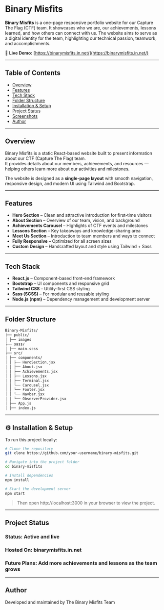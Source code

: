 # Binary Misfits

**Binary Misfits** is a one-page responsive portfolio website for our Capture The Flag (CTF) team. It showcases who we are, our achievements, lessons learned, and how others can connect with us. The website aims to serve as a digital identity for the team, highlighting our technical passion, teamwork, and accomplishments.

🔗 **Live Demo:** [https://binarymisfits.in.net/](https://binarymisfits.in.net/)

---

## Table of Contents
- [Overview](#-overview)
- [Features](#-features)
- [Tech Stack](#-tech-stack)
- [Folder Structure](#-folder-structure)
- [Installation & Setup](#-installation--setup)
- [Project Status](#-project-status)
- [Screenshots](#-screenshots)
- [Author](#-author)

---

## Overview

Binary Misfits is a static React-based website built to present information about our CTF (Capture The Flag) team.  
It provides details about our members, achievements, and resources — helping others learn more about our activities and milestones.

The website is designed as a **single-page layout** with smooth navigation, responsive design, and modern UI using Tailwind and Bootstrap.

---

## Features

- **Hero Section** – Clean and attractive introduction for first-time visitors  
- **About Section** – Overview of our team, vision, and background  
- **Achievements Carousel** – Highlights of CTF events and milestones  
- **Lessons Section** – Key takeaways and knowledge-sharing area  
- **Meet Us Section** – Introduction to team members and ways to connect  
- **Fully Responsive** – Optimized for all screen sizes  
- **Custom Design** – Handcrafted layout and style using Tailwind + Sass  

---

## Tech Stack

- **React.js** – Component-based front-end framework  
- **Bootstrap** – UI components and responsive grid  
- **Tailwind CSS** – Utility-first CSS styling  
- **Sass (SCSS)** – For modular and reusable styling  
- **Node.js (npm)** – Dependency management and development server  

---

## Folder Structure

```bash
Binary-Misfits/
├── public/
│ ├── images
├── sass/
│ ├── main.scss
├── src/
│ ├── components/
│ │ ├── HeroSection.jsx
│ │ ├── About.jsx
│ │ ├── Achievements.jsx
│ │ ├── Lessons.jsx
│ │ ├── Terminal.jsx
│ │ └── Carousel.jsx
│ │ └── Footer.jsx
│ │ └── Navbar.jsx
│ │ └── ObserverProvider.jsx
│ ├── App.js
│ ├── index.js
```

---

## ⚙️ Installation & Setup

To run this project locally:

```bash
# Clone the repository
git clone https://github.com/your-username/binary-misfits.git

# Navigate into the project folder
cd binary-misfits

# Install dependencies
npm install

# Start the development server
npm start
```

> Then open http://localhost:3000 in your browser to view the project.

---

## Project Status

### Status: Active and live
### Hosted On: binarymisfits.in.net
### Future Plans: Add more achievements and lessons as the team grows

---

## Author

Developed and maintained by The Binary Misfits Team
